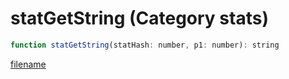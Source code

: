 # statGetString (Category stats)

```js
function statGetString(statHash: number, p1: number): string
```

[filename](statGetString_m.md ':include')